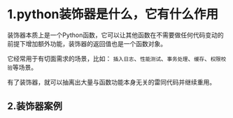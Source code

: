 # 1.python装饰器是什么，它有什么作用

装饰器本质上是一个Python函数，它可以让其他函数在不需要做任何代码变动的前提下增加额外功能，装饰器的返回值也是一个函数对象。

它经常用于有切面需求的场景，比如： `插入日志`、`性能测试`、`事务处理`、`缓存`、`权限校验`等场景。

有了装饰器，就可以抽离出大量与函数功能本身无关的雷同代码并继续重用。



## 2.装饰器案例

